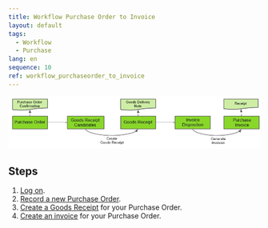 ```yaml
---
title: Workflow Purchase Order to Invoice
layout: default
tags:
  - Workflow
  - Purchase
lang: en
sequence: 10
ref: workflow_purchaseorder_to_invoice
---
```


![](../../images/en_workflow_PO_to_POinvoice.png)

## Steps

1. [Log on](Logon).
1. [Record a new Purchase Order](CreatePurchaseOrder).
1. [Create a Goods Receipt](CreateGoodsReceipt) for your Purchase Order.
1. [Create an invoice](CreatePurchaseInvoice) for your Purchase Order.
